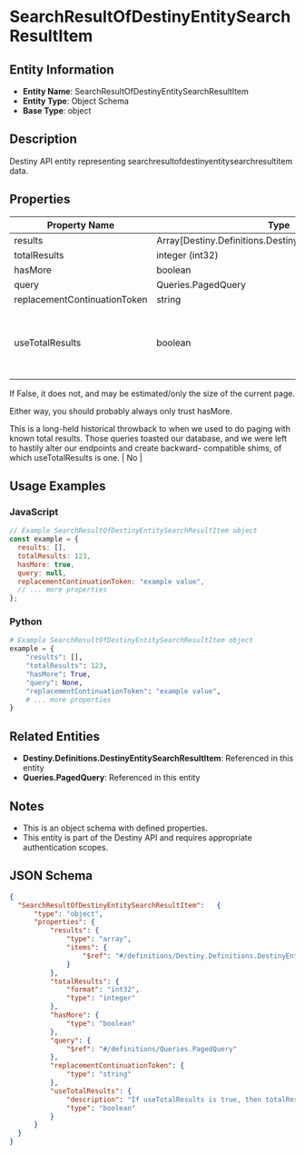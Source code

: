 # SearchResultOfDestinyEntitySearchResultItem

## Entity Information
- **Entity Name**: SearchResultOfDestinyEntitySearchResultItem
- **Entity Type**: Object Schema
- **Base Type**: object

## Description
Destiny API entity representing searchresultofdestinyentitysearchresultitem data.

## Properties

| Property Name | Type | Description | Required |
|---------------|------|-------------|----------|
| results | Array[Destiny.Definitions.DestinyEntitySearchResultItem] |  | No |
| totalResults | integer (int32) |  | No |
| hasMore | boolean |  | No |
| query | Queries.PagedQuery |  | No |
| replacementContinuationToken | string |  | No |
| useTotalResults | boolean | If useTotalResults is true, then totalResults represents an accurate count.
If False, it does not, and may be estimated/only the size of the current page.
Either way, you should probably always only trust hasMore.
This is a long-held historical throwback to when we used to do paging with known total results. Those queries toasted our database, and we were left to hastily alter our endpoints and create backward- compatible shims, of which useTotalResults is one. | No |

## Usage Examples

### JavaScript
```javascript
// Example SearchResultOfDestinyEntitySearchResultItem object
const example = {
  results: [],
  totalResults: 123,
  hasMore: true,
  query: null,
  replacementContinuationToken: "example value",
  // ... more properties
};
```

### Python
```python
# Example SearchResultOfDestinyEntitySearchResultItem object
example = {
    "results": [],
    "totalResults": 123,
    "hasMore": True,
    "query": None,
    "replacementContinuationToken": "example value",
    # ... more properties
}
```

## Related Entities
- **Destiny.Definitions.DestinyEntitySearchResultItem**: Referenced in this entity
- **Queries.PagedQuery**: Referenced in this entity

## Notes
- This is an object schema with defined properties.
- This entity is part of the Destiny API and requires appropriate authentication scopes.

## JSON Schema
```json
{
  "SearchResultOfDestinyEntitySearchResultItem":   {
      "type": "object",
      "properties": {
          "results": {
              "type": "array",
              "items": {
                  "$ref": "#/definitions/Destiny.Definitions.DestinyEntitySearchResultItem"
              }
          },
          "totalResults": {
              "format": "int32",
              "type": "integer"
          },
          "hasMore": {
              "type": "boolean"
          },
          "query": {
              "$ref": "#/definitions/Queries.PagedQuery"
          },
          "replacementContinuationToken": {
              "type": "string"
          },
          "useTotalResults": {
              "description": "If useTotalResults is true, then totalResults represents an accurate count.\r\nIf False, it does not, and may be estimated/only the size of the current page.\r\nEither way, you should probably always only trust hasMore.\r\nThis is a long-held historical throwback to when we used to do paging with known total results. Those queries toasted our database, and we were left to hastily alter our endpoints and create backward- compatible shims, of which useTotalResults is one.",
              "type": "boolean"
          }
      }
  }
}
```
